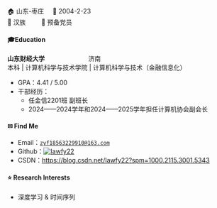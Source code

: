 🏠 山东-枣庄 &nbsp; &nbsp; 📅 2004-2-23  
🎡 汉族 &nbsp; &nbsp;&nbsp;&nbsp; &nbsp;  🚩 预备党员

#### 🎓Education  
**山东财经大学** &nbsp; &nbsp; &nbsp; &nbsp; &nbsp; &nbsp;&nbsp; &nbsp;&nbsp; &nbsp;&nbsp; &nbsp;&nbsp; &nbsp; 济南<br>
本科     |     计算机科学与技术学院     |     计算机科学与技术（金融信息化）

- GPA：4.41 / 5.00
- 干部经历：
  - 任金信2201班 副班长
  - 2024——2024学年和2024——2025学年担任计算机协会副会长
 
#### ✉ Find Me
- Email：<code>zyf18563229910@163.com</code>
- Github：[![Iawfy22](https://img.shields.io/badge/Iawfy22-github-blue?logo=github)](https://github.com/Iawfy22)
- CSDN：https://blog.csdn.net/Iawfy22?spm=1000.2115.3001.5343

#### ⭐ Research Interests  
- 深度学习 & 时间序列
